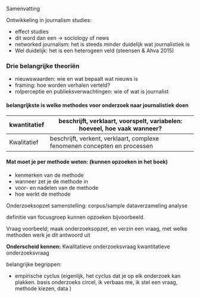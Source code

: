 Samenvatting

Ontwikkeling in journalism studies:
- effect studies
- dit word dan een -> sociology of news
- networked journalism: het is steeds minder duidelijk wat journalistiek is
- Wel duidelijk: het is een heterogeen veld (steensen & Ahva 2015)

### Drie belangrijke theoriën
- nieuwswaarden: wie en wat bepaalt wat nieuws is
- framing: hoe worden verhalen verteld?
- rolperceptie en publieksverwachtingen: wie of wat is journalist
#### belangrijkste is welke methodes voor onderzoek naar journalistiek doen

| kwantitatief | beschrijft, verklaart, voorspelt, variabelen: hoeveel, hoe vaak wanneer?  |
| ------------ | ------------------------------------------------------------------------- |
| Kwalitatief  | beschrijft, verkent, verklaart, complexe fenomenen concepten en processen | 

#### Mat moet je per methode weten: (kunnen opzoeken in het boek)
- kenmerken van de methode
- wanneer zet je de methode in
- voor- en nadelen van de methode
- hoe werkt de methode

Onderzoeksopzet
samenstelling: corpus/sample
dataverzameling
analyse

definitie van focusgroep kunnen opzoeken bijvoorbeeld.

Vraag voorbeeld; maak onderzoeksopzet, en verzin een vraag, met welke methoden werk je dit antwoord uit

**Onderscheid kennen:**
Kwalitatieve onderzoeksvraag
kwantitatieve onderzoeksvraag


belangrijke begrippen:
- empirische cyclus (eigenlijk, het cyclus dat je op elk onderzoek kan plakken. basis onderzoeks circel, ik verbaas me, ik stel een vraag, methode kiezen, data )